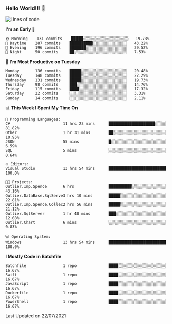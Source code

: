 ### Hello World!!! 👋

<!--
**kekotek/kekotek** is a ✨ _special_ ✨ repository because its `README.md` (this file) appears on your GitHub profile.

Here are some ideas to get you started:

- 🔭 I’m currently working on ...
- 🌱 I’m currently learning ...
- 👯 I’m looking to collaborate on ...
- 🤔 I’m looking for help with ...
- 💬 Ask me about ...
- 📫 How to reach me: ...
- 😄 Pronouns: ...
- ⚡ Fun fact: ...
-->

<!--START_SECTION:waka-->
![Lines of code](https://img.shields.io/badge/From%20Hello%20World%20I%27ve%20Written-18753%20lines%20of%20code-blue)

**I'm an Early 🐤** 

```text
🌞 Morning    131 commits    █████░░░░░░░░░░░░░░░░░░░░   19.73% 
🌆 Daytime    287 commits    ██████████░░░░░░░░░░░░░░░   43.22% 
🌃 Evening    196 commits    ███████░░░░░░░░░░░░░░░░░░   29.52% 
🌙 Night      50 commits     ██░░░░░░░░░░░░░░░░░░░░░░░   7.53%

```
📅 **I'm Most Productive on Tuesday** 

```text
Monday       136 commits    █████░░░░░░░░░░░░░░░░░░░░   20.48% 
Tuesday      148 commits    █████░░░░░░░░░░░░░░░░░░░░   22.29% 
Wednesday    131 commits    █████░░░░░░░░░░░░░░░░░░░░   19.73% 
Thursday     98 commits     ███░░░░░░░░░░░░░░░░░░░░░░   14.76% 
Friday       115 commits    ████░░░░░░░░░░░░░░░░░░░░░   17.32% 
Saturday     22 commits     ░░░░░░░░░░░░░░░░░░░░░░░░░   3.31% 
Sunday       14 commits     ░░░░░░░░░░░░░░░░░░░░░░░░░   2.11%

```


📊 **This Week I Spent My Time On** 

```text
💬 Programming Languages: 
C#                       11 hrs 23 mins      ████████████████████░░░░░   81.82% 
Other                    1 hr 31 mins        ██░░░░░░░░░░░░░░░░░░░░░░░   10.95% 
JSON                     55 mins             █░░░░░░░░░░░░░░░░░░░░░░░░   6.59% 
SQL                      5 mins              ░░░░░░░░░░░░░░░░░░░░░░░░░   0.64%

🔥 Editors: 
Visual Studio            13 hrs 54 mins      █████████████████████████   100.0%

🐱‍💻 Projects: 
Outlier.Imp.Spence       6 hrs               ██████████░░░░░░░░░░░░░░░   43.16% 
Outlier.DataBase.SqlServe3 hrs 10 mins       █████░░░░░░░░░░░░░░░░░░░░   22.81% 
Outlier.Imp.Spence.Collec2 hrs 56 mins       █████░░░░░░░░░░░░░░░░░░░░   21.12% 
Outlier.SqlServer        1 hr 40 mins        ███░░░░░░░░░░░░░░░░░░░░░░   12.08% 
Outlier.Chart            6 mins              ░░░░░░░░░░░░░░░░░░░░░░░░░   0.83%

💻 Operating System: 
Windows                  13 hrs 54 mins      █████████████████████████   100.0%

```

**I Mostly Code in Batchfile** 

```text
Batchfile                1 repo              ████░░░░░░░░░░░░░░░░░░░░░   16.67% 
Swift                    1 repo              ████░░░░░░░░░░░░░░░░░░░░░   16.67% 
JavaScript               1 repo              ████░░░░░░░░░░░░░░░░░░░░░   16.67% 
Dockerfile               1 repo              ████░░░░░░░░░░░░░░░░░░░░░   16.67% 
PowerShell               1 repo              ████░░░░░░░░░░░░░░░░░░░░░   16.67%

```



 Last Updated on 22/07/2021
<!--END_SECTION:waka-->
